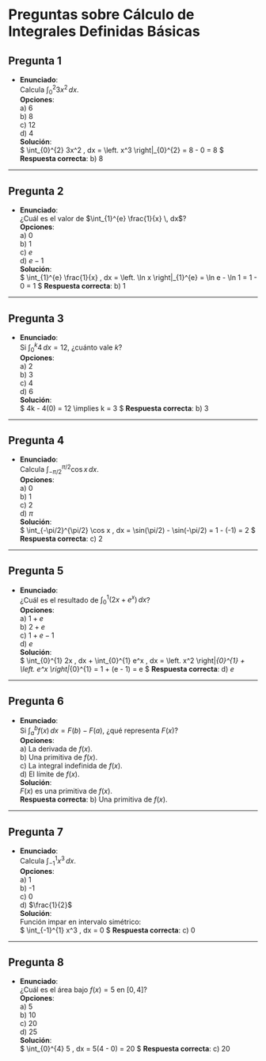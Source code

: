 # Preguntas sobre Cálculo de Integrales Definidas Básicas

## Pregunta 1
- **Enunciado**:  
Calcula $\int_{0}^{2} 3x^2 \, dx$.  
**Opciones**:  
a) 6  
b) 8  
c) 12  
d) 4  
**Solución**:  
$
\int_{0}^{2} 3x^2 \, dx = \left. x^3 \right|_{0}^{2} = 8 - 0 = 8
$ 
**Respuesta correcta**: b) 8  

---

## Pregunta 2
- **Enunciado**:  
¿Cuál es el valor de $\int_{1}^{e} \frac{1}{x} \, dx$?  
**Opciones**:  
a) 0  
b) 1  
c) $e$  
d) $e - 1$  
**Solución**:  
$
\int_{1}^{e} \frac{1}{x} \, dx = \left. \ln x \right|_{1}^{e} = \ln e - \ln 1 = 1 - 0 = 1
$ 
**Respuesta correcta**: b) 1  

---

## Pregunta 3
- **Enunciado**:  
Si $\int_{0}^{k} 4 \, dx = 12$, ¿cuánto vale $k$?  
**Opciones**:  
a) 2  
b) 3  
c) 4  
d) 6  
**Solución**:  
$
4k - 4(0) = 12 \implies k = 3
$ 
**Respuesta correcta**: b) 3  

---

## Pregunta 4
- **Enunciado**:  
Calcula $\int_{-\pi/2}^{\pi/2} \cos x \, dx$.  
**Opciones**:  
a) 0  
b) 1  
c) 2  
d) $\pi$  
**Solución**:  
$
\int_{-\pi/2}^{\pi/2} \cos x \, dx = \sin(\pi/2) - \sin(-\pi/2) = 1 - (-1) = 2
$ 
**Respuesta correcta**: c) 2  

---

## Pregunta 5
- **Enunciado**:  
¿Cuál es el resultado de $\int_{0}^{1} (2x + e^x) \, dx$?  
**Opciones**:  
a) $1 + e$  
b) $2 + e$  
c) $1 + e - 1$  
d) $e$  
**Solución**:  
$
\int_{0}^{1} 2x \, dx + \int_{0}^{1} e^x \, dx = \left. x^2 \right|_{0}^{1} + \left. e^x \right|_{0}^{1} = 1 + (e - 1) = e
$ 
**Respuesta correcta**: d) $e$  

---

## Pregunta 6
- **Enunciado**:  
Si $\int_{a}^{b} f(x) \, dx = F(b) - F(a)$, ¿qué representa $F(x)$?  
**Opciones**:  
a) La derivada de $f(x)$.  
b) Una primitiva de $f(x)$.  
c) La integral indefinida de $f(x)$.  
d) El límite de $f(x)$.  
**Solución**:  
$F(x)$ es una primitiva de $f(x)$.  
**Respuesta correcta**: b) Una primitiva de $f(x)$.  

---

## Pregunta 7
- **Enunciado**:  
Calcula $\int_{-1}^{1} x^3 \, dx$.  
**Opciones**:  
a) 1  
b) -1  
c) 0  
d) $\frac{1}{2}$  
**Solución**:  
Función impar en intervalo simétrico:  
$
\int_{-1}^{1} x^3 \, dx = 0
$ 
**Respuesta correcta**: c) 0  

---

## Pregunta 8
- **Enunciado**:  
¿Cuál es el área bajo $f(x) = 5$ en $[0, 4]$?  
**Opciones**:  
a) 5  
b) 10  
c) 20  
d) 25  
**Solución**:  
$
\int_{0}^{4} 5 \, dx = 5(4 - 0) = 20
$ 
**Respuesta correcta**: c) 20  
